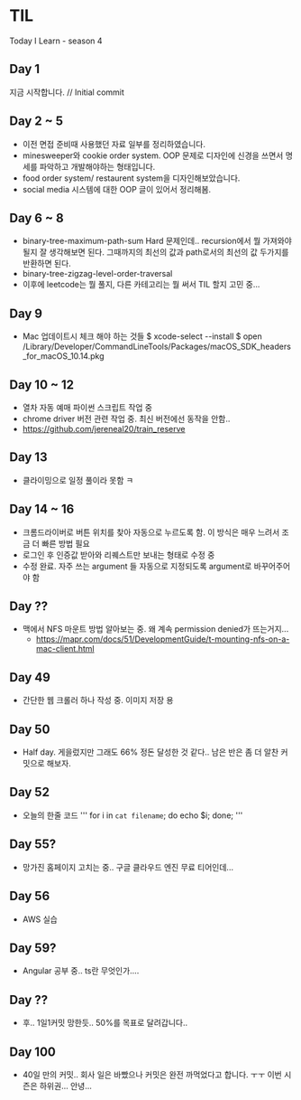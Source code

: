 # TIL
Today I Learn - season 4

## Day 1
지금 시작합니다. // Initial commit

## Day 2 ~ 5
- 이전 면접 준비때 사용했던 자료 일부를 정리하였습니다.
- minesweeper와 cookie order system. OOP 문제로 디자인에 신경을 쓰면서 명세를 파악하고 개발해야하는 형태입니다.
- food order system/ restaurent system을 디자인해보았습니다.
- social media 시스템에 대한 OOP 글이 있어서 정리해봄.

## Day 6 ~ 8
- binary-tree-maximum-path-sum Hard 문제인데.. recursion에서 뭘 가져와야될지 잘 생각해보면 된다. 그때까지의 최선의 값과 path로서의 최선의 값 두가지를 반환하면 된다.
- binary-tree-zigzag-level-order-traversal
- 이후에 leetcode는 뭘 풀지, 다른 카테고리는 뭘 써서 TIL 할지 고민 중...

## Day 9
- Mac 업데이트시 체크 해야 하는 것들
	$ xcode-select --install
	$ open /Library/Developer/CommandLineTools/Packages/macOS_SDK_headers_for_macOS_10.14.pkg

## Day 10 ~ 12
- 열차 자동 예매 파이썬 스크립트 작업 중
- chrome driver 버전 관련 작업 중. 최신 버전에선 동작을 안함..
- https://github.com/jereneal20/train_reserve

## Day 13
- 클라이밍으로 일정 풀이라 못함 ㅋ

## Day 14 ~ 16
- 크롬드라이버로 버튼 위치를 찾아 자동으로 누르도록 함. 이 방식은 매우 느려서 조금 더 빠른 방법 필요
- 로그인 후 인증값 받아와 리퀘스트만 보내는 형태로 수정 중
- 수정 완료. 자주 쓰는 argument 들 자동으로 지정되도록 argument로 바꾸어주어야 함

## Day ??
- 맥에서 NFS 마운트 방법 알아보는 중. 왜 계속 permission denied가 뜨는거지...
  - https://mapr.com/docs/51/DevelopmentGuide/t-mounting-nfs-on-a-mac-client.html

## Day 49
- 간단한 웹 크롤러 하나 작성 중. 이미지 저장 용

## Day 50
- Half day. 게을렀지만 그래도 66% 정돈 달성한 것 같다.. 남은 반은 좀 더 알찬 커밋으로 해보자.

## Day 52
- 오늘의 한줄 코드
'''
for i in `cat filename`; do echo $i; done;
'''

## Day 55?
- 망가진 홈페이지 고치는 중.. 구글 클라우드 엔진 무료 티어인데...

## Day 56
- AWS 실습

## Day 59?
- Angular 공부 중.. ts란 무엇인가....

## Day ??
- 후.. 1일1커밋 망한듯.. 50%를 목표로 달려갑니다..

## Day 100
- 40일 만의 커밋.. 회사 일은 바빴으나 커밋은 완전 까먹었다고 합니다. ㅜㅜ 이번 시즌은 하위권... 안녕...
